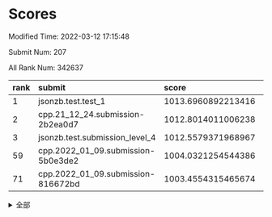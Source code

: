 # Scores

Modified Time: 2022-03-12 17:15:48

Submit Num: 207

All Rank Num: 342637

| rank |               submit               |       score        |       sigma        | pk_num |
| :--- | :--------------------------------- | :----------------- | :----------------- | :----- |
| 1    | jsonzb.test.test_1                 | 1013.6960892213416 | 0.821848903865015  | 6623   |
| 2    | cpp.21_12_24.submission-2b2ea0d7   | 1012.8014011006238 | 0.7825685443802131 | 6629   |
| 3    | jsonzb.test.submission_level_4     | 1012.5579371968967 | 0.8079072842596989 | 6618   |
| 59   | cpp.2022_01_09.submission-5b0e3de2 | 1004.0321254544386 | 0.7183277331906777 | 6624   |
| 71   | cpp.2022_01_09.submission-816672bd | 1003.4554315465674 | 0.7224536854316589 | 6621   |


<details>
<summary>全部</summary>

| rank |                 submit                 |       score        |       sigma        | pk_num |
| :--- | :------------------------------------- | :----------------- | :----------------- | :----- |
| 1    | jsonzb.test.test_1                     | 1013.6960892213416 | 0.821848903865015  | 6623   |
| 2    | cpp.21_12_24.submission-2b2ea0d7       | 1012.8014011006238 | 0.7825685443802131 | 6629   |
| 3    | jsonzb.test.submission_level_4         | 1012.5579371968967 | 0.8079072842596989 | 6618   |
| 4    | gobigger.level_3.submission_level_3_27 | 1012.2426184442076 | 0.7950404368021992 | 6619   |
| 5    | gobigger.level_3.submission_level_3_18 | 1011.9157134146125 | 0.7738693486764984 | 6621   |
| 6    | gobigger.level_3.submission_level_3_36 | 1011.5964052739306 | 0.7733406689386342 | 6622   |
| 7    | gobigger.level_3.submission_level_3_5  | 1011.5050793818575 | 0.7676666388542589 | 6619   |
| 8    | gobigger.level_3.submission_level_3_42 | 1011.3640065012803 | 0.7842188681010127 | 6618   |
| 9    | gobigger.level_3.submission_level_3_10 | 1011.3164160493282 | 0.7657637141510601 | 6617   |
| 10   | gobigger.level_3.submission_level_3_2  | 1011.2231630320094 | 0.7465397872677184 | 6621   |
| 11   | gobigger.level_3.submission_level_3_48 | 1011.1121424228642 | 0.7688766735198717 | 6619   |
| 12   | gobigger.level_3.submission_level_3_21 | 1011.0630582499462 | 0.7606183054919958 | 6623   |
| 13   | gobigger.level_3.submission_level_3_24 | 1010.8815916242863 | 0.776756648787592  | 6624   |
| 14   | gobigger.level_3.submission_level_3_14 | 1010.8143721385453 | 0.7897416542307244 | 6620   |
| 15   | gobigger.level_3.submission_level_3_9  | 1010.7663511925847 | 0.7459080040361863 | 6619   |
| 16   | gobigger.level_3.submission_level_3_19 | 1010.7310254730857 | 0.7759344809240617 | 6624   |
| 17   | gobigger.level_3.submission_level_3_3  | 1010.7198422218931 | 0.762880406505233  | 6617   |
| 18   | gobigger.level_3.submission_level_3_32 | 1010.685004249471  | 0.7723803070688756 | 6623   |
| 19   | gobigger.level_3.submission_level_3_23 | 1010.6315898659377 | 0.7718269841556095 | 6618   |
| 20   | gobigger.level_3.submission_level_3_47 | 1010.6194278360712 | 0.7431061309475884 | 6620   |
| 21   | gobigger.level_3.submission_level_3_7  | 1010.5842423188896 | 0.767132112599153  | 6619   |
| 22   | gobigger.level_3.submission_level_3_6  | 1010.566776102613  | 0.7757578106541676 | 6623   |
| 23   | gobigger.level_3.submission_level_3_46 | 1010.5520186646702 | 0.7662736558444841 | 6617   |
| 24   | gobigger.level_3.submission_level_3_20 | 1010.4919001312916 | 0.7653281231866443 | 6624   |
| 25   | gobigger.level_3.submission_level_3_15 | 1010.4663258912134 | 0.7468791908972802 | 6622   |
| 26   | gobigger.level_3.submission_level_3_16 | 1010.2971014150338 | 0.7529238771018011 | 6623   |
| 27   | gobigger.level_3.submission_level_3_13 | 1010.0239234479535 | 0.7544575036774372 | 6618   |
| 28   | gobigger.level_3.submission_level_3_39 | 1009.9892962981085 | 0.7723224243564831 | 6619   |
| 29   | gobigger.level_3.submission_level_3_30 | 1009.9840601038309 | 0.7651147846617905 | 6628   |
| 30   | gobigger.level_3.submission_level_3_41 | 1009.8512058547549 | 0.7901258133741875 | 6624   |
| 31   | gobigger.level_3.submission_level_3_0  | 1009.7876363767253 | 0.7516916084366538 | 6621   |
| 32   | gobigger.level_3.submission_level_3_37 | 1009.7452574920092 | 0.7862220834437577 | 6621   |
| 33   | gobigger.level_3.submission_level_3_22 | 1009.680302948366  | 0.7600169598230496 | 6623   |
| 34   | gobigger.level_3.submission_level_3_35 | 1009.6459984381117 | 0.7344958590635962 | 6622   |
| 35   | gobigger.level_3.submission_level_3_29 | 1009.6033369321802 | 0.7750895080309564 | 6623   |
| 36   | gobigger.level_3.submission_level_3_1  | 1009.571310102171  | 0.7557362581512335 | 6622   |
| 37   | gobigger.level_3.submission_level_3_11 | 1009.4996988259668 | 0.7618274271839872 | 6626   |
| 38   | gobigger.level_3.submission_level_3_45 | 1009.4927381501292 | 0.7608862095355708 | 6621   |
| 39   | gobigger.level_3.submission_level_3_34 | 1009.475238267386  | 0.7559107266332096 | 6621   |
| 40   | gobigger.level_3.submission_level_3_4  | 1009.4548681043885 | 0.7506002135890277 | 6621   |
| 41   | gobigger.level_3.submission_level_3_25 | 1009.3537160215313 | 0.7626006358082491 | 6618   |
| 42   | gobigger.level_3.submission_level_3_17 | 1009.3217958406799 | 0.7385292993802309 | 6624   |
| 43   | gobigger.level_3.submission_level_3_43 | 1009.3120357718193 | 0.7730685439521332 | 6618   |
| 44   | gobigger.level_3.submission_level_3_26 | 1009.2881795684907 | 0.7462742525761487 | 6624   |
| 45   | gobigger.level_3.submission_level_3_49 | 1009.2421677169996 | 0.7504320456614493 | 6622   |
| 46   | gobigger.level_3.submission_level_3_28 | 1009.2062918252932 | 0.7447139594785647 | 6621   |
| 47   | gobigger.level_3.submission_level_3_12 | 1009.1992585220561 | 0.758395900946706  | 6623   |
| 48   | gobigger.level_3.submission_level_3_33 | 1009.1459779283174 | 0.7421074533094205 | 6623   |
| 49   | gobigger.level_3.submission_level_3_8  | 1009.067665817104  | 0.749577594797366  | 6616   |
| 50   | gobigger.level_3.submission_level_3_31 | 1009.0537209088995 | 0.7686114342477005 | 6618   |
| 51   | gobigger.level_3.submission_level_3_44 | 1008.8698532327967 | 0.7547043944901485 | 6622   |
| 52   | gobigger.level_3.submission_level_3_38 | 1008.7254265844858 | 0.7308937499567556 | 6621   |
| 53   | gobigger.level_3.submission_level_3_40 | 1008.0323575640434 | 0.7543646982177541 | 6627   |
| 54   | gobigger.level_1.submission_level_1_48 | 1004.8631820475593 | 0.714628258614749  | 6620   |
| 55   | gobigger.level_1.submission_level_1_29 | 1004.4080660336815 | 0.7327587672241388 | 6613   |
| 56   | gobigger.level_1.submission_level_1_37 | 1004.3509593729384 | 0.7109874703733735 | 6623   |
| 57   | gobigger.level_1.submission_level_1_31 | 1004.1231750236417 | 0.7059764236788307 | 6623   |
| 58   | gobigger.level_1.submission_level_1_13 | 1004.0437936435827 | 0.71513019934639   | 6621   |
| 59   | cpp.2022_01_09.submission-5b0e3de2     | 1004.0321254544386 | 0.7183277331906777 | 6624   |
| 60   | gobigger.level_1.submission_level_1_28 | 1003.9486022395809 | 0.7203993085174025 | 6622   |
| 61   | gobigger.level_1.submission_level_1_49 | 1003.8955553371773 | 0.724411972021791  | 6624   |
| 62   | gobigger.level_1.submission_level_1_1  | 1003.8137984316659 | 0.7156310655554158 | 6620   |
| 63   | gobigger.level_1.submission_level_1_44 | 1003.7477492468261 | 0.7117147003945121 | 6620   |
| 64   | gobigger.level_1.submission_level_1_3  | 1003.7061114777076 | 0.7173814438210199 | 6621   |
| 65   | gobigger.level_1.submission_level_1_19 | 1003.6620607019776 | 0.7218169335662992 | 6623   |
| 66   | gobigger.level_1.submission_level_1_39 | 1003.643336461605  | 0.7154363185108176 | 6624   |
| 67   | gobigger.level_1.submission_level_1_16 | 1003.6393916048031 | 0.7194792254053713 | 6625   |
| 68   | gobigger.level_1.submission_level_1_45 | 1003.5916036702084 | 0.7017446985797852 | 6622   |
| 69   | gobigger.level_1.submission_level_1_2  | 1003.5872844943401 | 0.7100039623369073 | 6623   |
| 70   | gobigger.level_1.submission_level_1_33 | 1003.5207785473789 | 0.7145969314471989 | 6620   |
| 71   | cpp.2022_01_09.submission-816672bd     | 1003.4554315465674 | 0.7224536854316589 | 6621   |
| 72   | gobigger.level_1.submission_level_1_47 | 1003.3923860080396 | 0.7120700764482468 | 6621   |
| 73   | gobigger.level_1.submission_level_1_0  | 1003.3902116404691 | 0.7206660617186514 | 6623   |
| 74   | gobigger.level_1.submission_level_1_36 | 1003.3288437990839 | 0.7098766359881277 | 6623   |
| 75   | gobigger.level_1.submission_level_1_11 | 1003.3281017197896 | 0.710292957692248  | 6619   |
| 76   | gobigger.level_1.submission_level_1_35 | 1003.2684554570511 | 0.6978113303781384 | 6621   |
| 77   | gobigger.level_1.submission_level_1_46 | 1003.2058231186717 | 0.7218266820441037 | 6620   |
| 78   | gobigger.level_1.submission_level_1_27 | 1003.1817287410524 | 0.7050544689564179 | 6621   |
| 79   | gobigger.level_1.submission_level_1_4  | 1003.103615428724  | 0.7108053871879927 | 6626   |
| 80   | gobigger.level_1.submission_level_1_41 | 1003.1024458421826 | 0.7063499831896375 | 6626   |
| 81   | gobigger.level_1.submission_level_1_34 | 1003.0485253316288 | 0.7115846648728389 | 6622   |
| 82   | gobigger.level_1.submission_level_1_22 | 1003.0307401933728 | 0.7065403958757632 | 6621   |
| 83   | gobigger.level_1.submission_level_1_21 | 1003.0283650545492 | 0.7100313819827202 | 6623   |
| 84   | gobigger.level_1.submission_level_1_30 | 1002.9760667239585 | 0.727167030811602  | 6623   |
| 85   | gobigger.level_1.submission_level_1_8  | 1002.9556068404418 | 0.7176524309624475 | 6623   |
| 86   | gobigger.level_1.submission_level_1_24 | 1002.9500531084731 | 0.7201813893833133 | 6623   |
| 87   | gobigger.level_1.submission_level_1_9  | 1002.8755451017913 | 0.7110906840761764 | 6615   |
| 88   | gobigger.level_1.submission_level_1_38 | 1002.8740569199908 | 0.7187032235660518 | 6620   |
| 89   | gobigger.level_1.submission_level_1_40 | 1002.8583620660144 | 0.7205765589963371 | 6620   |
| 90   | gobigger.level_1.submission_level_1_42 | 1002.7894439225662 | 0.7113767914360365 | 6618   |
| 91   | gobigger.level_1.submission_level_1_25 | 1002.7622871553655 | 0.7187683511720061 | 6623   |
| 92   | gobigger.level_1.submission_level_1_26 | 1002.7554728107646 | 0.7144045029619015 | 6619   |
| 93   | gobigger.level_1.submission_level_1_14 | 1002.7424974189619 | 0.714090738214691  | 6620   |
| 94   | gobigger.level_1.submission_level_1_6  | 1002.7239959313072 | 0.7220647046498668 | 6618   |
| 95   | gobigger.level_1.submission_level_1_7  | 1002.700846722155  | 0.6979645685189216 | 6626   |
| 96   | gobigger.level_1.submission_level_1_17 | 1002.685619921643  | 0.715655761875302  | 6617   |
| 97   | gobigger.level_1.submission_level_1_18 | 1002.5788513298551 | 0.7080680411178714 | 6616   |
| 98   | gobigger.level_1.submission_level_1_43 | 1002.4966642150338 | 0.7164648270466879 | 6622   |
| 99   | gobigger.level_1.submission_level_1_5  | 1002.4699580350438 | 0.7121146252312235 | 6619   |
| 100  | gobigger.level_1.submission_level_1_20 | 1002.4648207538661 | 0.7255547760149897 | 6617   |
| 101  | gobigger.level_1.submission_level_1_32 | 1002.4381969159259 | 0.7167283420869605 | 6621   |
| 102  | gobigger.level_1.submission_level_1_15 | 1002.3849617933062 | 0.7114349897453445 | 6616   |
| 103  | gobigger.level_1.submission_level_1_23 | 1002.0415759816016 | 0.7078474983291042 | 6618   |
| 104  | gobigger.level_1.submission_level_1_12 | 1002.0382679032258 | 0.7086094925450803 | 6626   |
| 105  | gobigger.level_1.submission_level_1_10 | 1002.0363870340638 | 0.7136058193398324 | 6623   |
| 106  | gobigger.random.submission_random_17   | 997.5118611843102  | 0.7090208982909433 | 6620   |
| 107  | gobigger.random.submission_random_35   | 997.4455974125475  | 0.7135422460965181 | 6620   |
| 108  | gobigger.random.submission_random_41   | 997.2672095881064  | 0.7036508673386533 | 6618   |
| 109  | gobigger.random.submission_random_10   | 997.2277285216115  | 0.707530807492662  | 6618   |
| 110  | gobigger.random.submission_random_32   | 997.1710636619438  | 0.7192096259703291 | 6620   |
| 111  | gobigger.random.submission_random_15   | 997.079230614946   | 0.7142241861292217 | 6621   |
| 112  | gobigger.random.submission_random_39   | 996.9866443722977  | 0.7221302665618153 | 6622   |
| 113  | gobigger.random.submission_random_37   | 996.8561488508421  | 0.7007953921826058 | 6617   |
| 114  | gobigger.random.submission_random_11   | 996.7898282741949  | 0.7048069580725291 | 6622   |
| 115  | gobigger.random.submission_random_25   | 996.5880489590791  | 0.7094071962016273 | 6618   |
| 116  | gobigger.random.submission_random_43   | 996.5379540501046  | 0.7172075238022207 | 6621   |
| 117  | gobigger.random.submission_random_9    | 996.5072181246101  | 0.698172289296127  | 6622   |
| 118  | gobigger.random.submission_random_42   | 996.4972263982457  | 0.712422056341701  | 6623   |
| 119  | gobigger.random.submission_random_24   | 996.4935672348053  | 0.7013538267731585 | 6615   |
| 120  | gobigger.random.submission_random_34   | 996.4850976783597  | 0.7158919613822801 | 6620   |
| 121  | gobigger.random.submission_random_3    | 996.4511887366277  | 0.7008514838328117 | 6625   |
| 122  | gobigger.random.submission_random_40   | 996.4339435914565  | 0.7046080353286189 | 6623   |
| 123  | gobigger.random.submission_random_16   | 996.3841819388954  | 0.714731130830265  | 6624   |
| 124  | gobigger.random.submission_random_21   | 996.3493089852504  | 0.72803624668515   | 6618   |
| 125  | gobigger.random.submission_random_18   | 996.2774886539514  | 0.7106085639029128 | 6620   |
| 126  | gobigger.random.submission_random_44   | 996.2571451724197  | 0.7128734392236897 | 6621   |
| 127  | gobigger.random.submission_random_27   | 996.1888483169874  | 0.7028967072036763 | 6618   |
| 128  | gobigger.random.submission_random_29   | 996.1457977808584  | 0.7121558198270304 | 6622   |
| 129  | gobigger.random.submission_random_48   | 996.1222078793752  | 0.7225734222296079 | 6621   |
| 130  | gobigger.random.submission_random_14   | 996.1212273283272  | 0.7264145480042763 | 6622   |
| 131  | gobigger.random.submission_random_4    | 996.0729808208616  | 0.7003863270139231 | 6618   |
| 132  | gobigger.random.submission_random_31   | 995.9907615577582  | 0.7149595303824188 | 6617   |
| 133  | gobigger.random.submission_random_5    | 995.890654687739   | 0.703688967443758  | 6627   |
| 134  | gobigger.random.submission_random_23   | 995.802816629035   | 0.7218736539452842 | 6618   |
| 135  | gobigger.random.submission_random_7    | 995.7845775022423  | 0.7040835933250933 | 6629   |
| 136  | gobigger.random.submission_random_36   | 995.7772576294858  | 0.7081026402582777 | 6620   |
| 137  | gobigger.random.submission_random_38   | 995.7546003890662  | 0.7066307855068823 | 6620   |
| 138  | gobigger.random.submission_random_20   | 995.722469502719   | 0.7181091564349668 | 6621   |
| 139  | gobigger.random.submission_random_47   | 995.5986502728089  | 0.7409466568296044 | 6616   |
| 140  | gobigger.random.submission_random_49   | 995.5430356851598  | 0.7426004863251869 | 6628   |
| 141  | gobigger.random.submission_random_19   | 995.5174637105818  | 0.7025954689455655 | 6624   |
| 142  | gobigger.random.submission_random_28   | 995.5029734237075  | 0.7091755319992691 | 6619   |
| 143  | gobigger.random.submission_random_13   | 995.4587460370566  | 0.7175939504015785 | 6619   |
| 144  | gobigger.random.submission_random_45   | 995.4460221019075  | 0.7149820875378127 | 6620   |
| 145  | gobigger.random.submission_random_0    | 995.3153477694538  | 0.7216923371742322 | 6617   |
| 146  | gobigger.random.submission_random_12   | 995.2084554338223  | 0.7381222639968241 | 6617   |
| 147  | gobigger.random.submission_random_1    | 995.1126181130095  | 0.7030073673382756 | 6624   |
| 148  | gobigger.random.submission_random_2    | 995.1104697460945  | 0.7060672827815616 | 6618   |
| 149  | gobigger.random.submission_random_6    | 995.0474908052639  | 0.7104741253476415 | 6621   |
| 150  | gobigger.random.submission_random_30   | 994.955300686931   | 0.7085142454450652 | 6625   |
| 151  | gobigger.random.submission_random_8    | 994.91217561108    | 0.7142044042706128 | 6619   |
| 152  | gobigger.random.submission_random_33   | 994.9012900457709  | 0.7164640964239516 | 6618   |
| 153  | gobigger.random.submission_random_22   | 994.8928606004157  | 0.698435603263569  | 6612   |
| 154  | gobigger.random.submission_random_26   | 994.8234277220754  | 0.7208623896539605 | 6625   |
| 155  | gobigger.random.submission_random_46   | 994.1636676408483  | 0.7111414440012557 | 6620   |
| 156  | gobigger.level_2.submission_level_2_10 | 993.5706834021661  | 0.7403533921536126 | 6619   |
| 157  | gobigger.level_2.submission_level_2_45 | 993.4265401401066  | 0.7347197949600214 | 6621   |
| 158  | gobigger.level_2.submission_level_2_17 | 993.3426540854595  | 0.7396952531805452 | 6623   |
| 159  | gobigger.level_2.submission_level_2_19 | 993.3337524076885  | 0.7394669435978258 | 6625   |
| 160  | gobigger.level_2.submission_level_2_14 | 993.2009460670746  | 0.7562687269121894 | 6620   |
| 161  | gobigger.level_2.submission_level_2_3  | 993.1657437046174  | 0.7191388875246592 | 6619   |
| 162  | gobigger.level_2.submission_level_2_23 | 993.1097048798039  | 0.7375518193900878 | 6622   |
| 163  | gobigger.level_2.submission_level_2_43 | 993.0917242744589  | 0.7365552833747729 | 6620   |
| 164  | gobigger.level_2.submission_level_2_21 | 993.0099218446534  | 0.7218264820652582 | 6621   |
| 165  | gobigger.level_2.submission_level_2_2  | 992.9612521991994  | 0.7363088214147392 | 6620   |
| 166  | gobigger.level_2.submission_level_2_25 | 992.9047946682116  | 0.7529680081382735 | 6617   |
| 167  | gobigger.level_2.submission_level_2_0  | 992.8832261203983  | 0.7321999738062019 | 6625   |
| 168  | gobigger.level_2.submission_level_2_6  | 992.8448768705634  | 0.7378993885776711 | 6625   |
| 169  | gobigger.level_2.submission_level_2_39 | 992.8408111762704  | 0.7367290563626907 | 6628   |
| 170  | gobigger.level_2.submission_level_2_38 | 992.73448896453    | 0.7305921456170827 | 6623   |
| 171  | gobigger.level_2.submission_level_2_9  | 992.6423131377298  | 0.7586350403820403 | 6624   |
| 172  | gobigger.level_2.submission_level_2_4  | 992.6344823489301  | 0.7397091815592572 | 6623   |
| 173  | gobigger.level_2.submission_level_2_26 | 992.4758746799249  | 0.7472131593667641 | 6619   |
| 174  | gobigger.level_2.submission_level_2_47 | 992.407706730071   | 0.7496625312222441 | 6618   |
| 175  | gobigger.level_2.submission_level_2_40 | 992.3406868300096  | 0.7449716625101005 | 6618   |
| 176  | gobigger.level_2.submission_level_2_41 | 992.2852799497924  | 0.7377722655183514 | 6620   |
| 177  | gobigger.level_2.submission_level_2_8  | 992.2263157839885  | 0.7491533786513922 | 6618   |
| 178  | gobigger.level_2.submission_level_2_34 | 992.2216560031892  | 0.740366872642817  | 6620   |
| 179  | gobigger.level_2.submission_level_2_49 | 992.1970984878159  | 0.7679689190454722 | 6622   |
| 180  | gobigger.level_2.submission_level_2_33 | 992.1532904210512  | 0.7334873127814789 | 6625   |
| 181  | gobigger.level_2.submission_level_2_24 | 992.1356606178057  | 0.7461387478625146 | 6623   |
| 182  | gobigger.level_2.submission_level_2_12 | 992.110882019845   | 0.7425428487233494 | 6619   |
| 183  | gobigger.level_2.submission_level_2_18 | 992.0213187580839  | 0.7483384148748842 | 6621   |
| 184  | gobigger.level_2.submission_level_2_16 | 991.9594213319988  | 0.7371170482923213 | 6620   |
| 185  | gobigger.level_2.submission_level_2_42 | 991.9332480450975  | 0.7490724096107972 | 6621   |
| 186  | gobigger.level_2.submission_level_2_48 | 991.8308764696927  | 0.7585962957394033 | 6622   |
| 187  | gobigger.level_2.submission_level_2_5  | 991.8113174376529  | 0.7584497982704396 | 6625   |
| 188  | gobigger.level_2.submission_level_2_1  | 991.8057477219544  | 0.7647294895294692 | 6621   |
| 189  | gobigger.level_2.submission_level_2_31 | 991.7967165490405  | 0.7453357902989638 | 6624   |
| 190  | gobigger.level_2.submission_level_2_35 | 991.7829623980078  | 0.737986818376745  | 6617   |
| 191  | gobigger.level_2.submission_level_2_7  | 991.7030067192553  | 0.7396626952251935 | 6619   |
| 192  | gobigger.level_2.submission_level_2_15 | 991.5676804747085  | 0.7467477587979575 | 6623   |
| 193  | gobigger.level_2.submission_level_2_44 | 991.5254354066532  | 0.7714705932098741 | 6619   |
| 194  | gobigger.level_2.submission_level_2_37 | 991.4355321813865  | 0.7735249197809221 | 6621   |
| 195  | gobigger.level_2.submission_level_2_11 | 991.4165558124037  | 0.749019654522956  | 6624   |
| 196  | gobigger.level_2.submission_level_2_29 | 991.407619147479   | 0.7370138378740916 | 6615   |
| 197  | gobigger.level_2.submission_level_2_27 | 991.2935550357411  | 0.7419480111199092 | 6621   |
| 198  | gobigger.level_2.submission_level_2_22 | 991.2691247004424  | 0.7595530686790731 | 6620   |
| 199  | gobigger.level_2.submission_level_2_30 | 991.2539585945609  | 0.7393339592651084 | 6624   |
| 200  | gobigger.level_2.submission_level_2_36 | 991.0370265454361  | 0.7489165378674931 | 6615   |
| 201  | gobigger.level_2.submission_level_2_13 | 990.9511242202466  | 0.7526070020296527 | 6624   |
| 202  | gobigger.level_2.submission_level_2_32 | 990.9376395435974  | 0.755313545899749  | 6618   |
| 203  | gobigger.level_2.submission_level_2_20 | 990.8966099910837  | 0.7698301439996028 | 6618   |
| 204  | gobigger.level_2.submission_level_2_28 | 990.806026032122   | 0.7497324890385936 | 6622   |
| 205  | gobigger.level_2.submission_level_2_46 | 989.2476612602951  | 0.7909204657918762 | 6621   |
| 206  | gobigger.none.submission_none_1        | 977.6980288223562  | 1.2950433171736742 | 6626   |
| 207  | gobigger.none.submission_none_0        | 977.000473545655   | 1.3887080903233862 | 6623   |

</details>